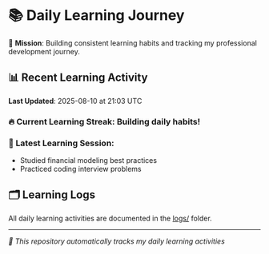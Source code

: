 # 📚 Daily Learning Journey

🎯 **Mission**: Building consistent learning habits and tracking my professional development journey.

## 📊 Recent Learning Activity

**Last Updated**: 2025-08-10 at 21:03 UTC

### 🔥 Current Learning Streak: Building daily habits!

### 📝 Latest Learning Session:
- Studied financial modeling best practices
- Practiced coding interview problems

## 🗂️ Learning Logs

All daily learning activities are documented in the [logs/](./logs/) folder.

---
*🤖 This repository automatically tracks my daily learning activities*
